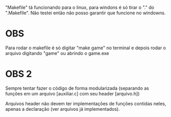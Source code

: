 "Makefile" tá funcionando para o linux, para windons é só tirar o "." do ".Makefile".
Não testei então não posso garantir que funcione no windowns.

# OBS
Para rodar o makefile é só digitar "make game" no terminal e depois rodar o arquivo digitando "game" ou abrindo o game.exe

# OBS 2
Sempre tentar fazer o código de forma modularizada (separando as funções em um arquivo [auxiliar.c] com seu header [arquivo.h])

Arquivos header não devem ter implementações de funções contidas neles, apenas a declaração (ver arquivos já implementados).